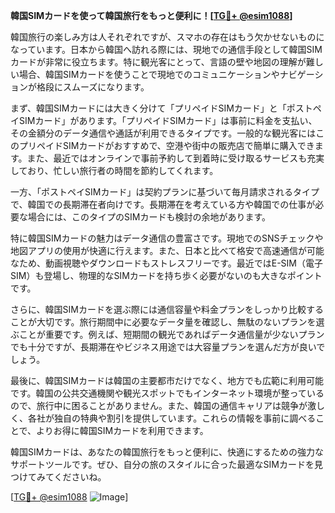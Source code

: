 **韓国SIMカードを使って韓国旅行をもっと便利に！[[TG💪+ @esim1088](https://t.me/s/esim1088)]**

韓国旅行の楽しみ方は人それぞれですが、スマホの存在はもう欠かせないものになっています。日本から韓国へ訪れる際には、現地での通信手段として韓国SIMカードが非常に役立ちます。特に観光客にとって、言語の壁や地図の理解が難しい場合、韓国SIMカードを使うことで現地でのコミュニケーションやナビゲーションが格段にスムーズになります。

まず、韓国SIMカードには大きく分けて「プリペイドSIMカード」と「ポストペイSIMカード」があります。「プリペイドSIMカード」は事前に料金を支払い、その金額分のデータ通信や通話が利用できるタイプです。一般的な観光客にはこのプリペイドSIMカードがおすすめで、空港や街中の販売店で簡単に購入できます。また、最近ではオンラインで事前予約して到着時に受け取るサービスも充実しており、忙しい旅行者の時間を節約してくれます。

一方、「ポストペイSIMカード」は契約プランに基づいて毎月請求されるタイプで、韓国での長期滞在者向けです。長期滞在を考えている方や韓国での仕事が必要な場合には、このタイプのSIMカードも検討の余地があります。

特に韓国SIMカードの魅力はデータ通信の豊富さです。現地でのSNSチェックや地図アプリの使用が快適に行えます。また、日本と比べて格安で高速通信が可能なため、動画視聴やダウンロードもストレスフリーです。最近ではE-SIM（電子SIM）も登場し、物理的なSIMカードを持ち歩く必要がないのも大きなポイントです。

さらに、韓国SIMカードを選ぶ際には通信容量や料金プランをしっかり比較することが大切です。旅行期間中に必要なデータ量を確認し、無駄のないプランを選ぶことが重要です。例えば、短期間の観光であればデータ通信量が少ないプランでも十分ですが、長期滞在やビジネス用途では大容量プランを選んだ方が良いでしょう。

最後に、韓国SIMカードは韓国の主要都市だけでなく、地方でも広範に利用可能です。韓国の公共交通機関や観光スポットでもインターネット環境が整っているので、旅行中に困ることがありません。また、韓国の通信キャリアは競争が激しく、各社が独自の特典や割引を提供しています。これらの情報を事前に調べることで、よりお得に韓国SIMカードを利用できます。

韓国SIMカードは、あなたの韓国旅行をもっと便利に、快適にするための強力なサポートツールです。ぜひ、自分の旅のスタイルに合った最適なSIMカードを見つけてみてくださいね。

[[TG💪+ @esim1088](https://t.me/s/esim1088) ![Image](https://i.postimg.cc/Y0z9fWf4/image.png)]